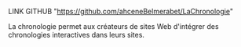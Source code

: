 
LINK GITHUB "https://github.com/ahceneBelmerabet/LaChronologie"

La chronologie permet aux créateurs de sites Web d'intégrer des chronologies interactives dans leurs sites.
